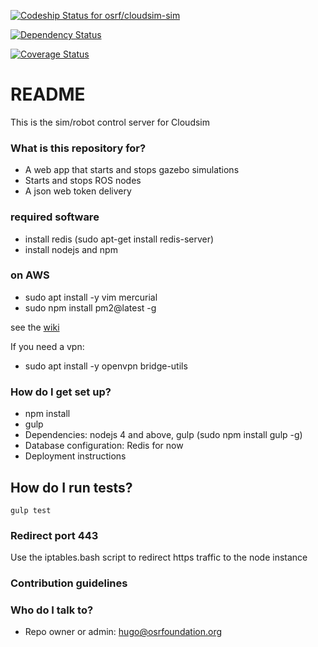 [ ![Codeship Status for osrf/cloudsim-sim](https://codeship.com/projects/c1074290-4c5e-0134-4ebf-52026d0c47d6/status?branch=default)](https://codeship.com/projects/170204)

[![Dependency Status](https://www.versioneye.com/user/projects/57ca1ead69d949002f38dc6f/badge.svg?style=flat-square)](https://www.versioneye.com/user/projects/57ca1ead69d949002f38dc6f)

[![Coverage Status](https://coveralls.io/repos/bitbucket/osrf/cloudsim-sim/badge.svg?branch=default)](https://coveralls.io/bitbucket/osrf/cloudsim-sim?branch=default)

# README #

This is the sim/robot control server for Cloudsim

### What is this repository for? ###

* A web app that starts and stops gazebo simulations
* Starts and stops ROS nodes
* A json web token delivery

### required software

 * install redis (sudo apt-get install redis-server)
 * install nodejs and npm
 
### on AWS

 * sudo apt install -y vim mercurial
 * sudo npm install pm2@latest -g
 
 see the [wiki](https://bitbucket.org/osrf/cloudsim/wiki/Developing_sim)
 
If you need a vpn:
 
 * sudo apt install -y openvpn bridge-utils

### How do I get set up? ###

* npm install
* gulp
* Dependencies: nodejs 4 and above, gulp (sudo npm install gulp -g)
* Database configuration: Redis for now
* Deployment instructions

## How do I run tests?

    gulp test

### Redirect port 443

Use the iptables.bash script to redirect https traffic to the node instance

### Contribution guidelines ###

### Who do I talk to? ###

* Repo owner or admin: hugo@osrfoundation.org

